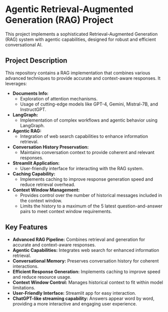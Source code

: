 # Agentic Retrieval-Augmented Generation (RAG) Project

This project implements a sophisticated Retrieval-Augmented Generation (RAG) system with agentic capabilities, designed for robust and efficient conversational AI.

## Project Description

This repository contains a RAG implementation that combines various advanced techniques to provide accurate and context-aware responses. It leverages:

* **Documents Info:**
    * Exploration of attention mechanisms.
    * Usage of cutting-edge models like GPT-4, Gemini, Mistral-7B, and InstructGPT.
* **LangGraph:**
    * Implementation of complex workflows and agentic behavior using LangGraph.
* **Agentic RAG:**
    * Integration of web search capabilities to enhance information retrieval.
* **Conversation History Preservation:**
    * Maintains conversation context to provide coherent and relevant responses.
* **Streamlit Application:**
    * User-friendly interface for interacting with the RAG system.
* **Caching Capability:**
    * Implements caching to improve response generation speed and reduce retrieval overhead.
* **Context Window Management:**
    * Provides control over the number of historical messages included in the context window.
    * Limits the history to a maximum of the 5 latest question-and-answer pairs to meet context window requirements.

## Key Features

* **Advanced RAG Pipeline:** Combines retrieval and generation for accurate and context-aware responses.
* **Agentic Capabilities:** Integrates web search for enhanced information retrieval.
* **Conversational Memory:** Preserves conversation history for coherent interactions.
* **Efficient Response Generation:** Implements caching to improve speed and reduce resource usage.
* **Context Window Control:** Manages historical context to fit within model limitations.
* **User-Friendly Interface:** Streamlit app for easy interaction.
* **ChatGPT-like streaming capability:** Answers appear word by word, providing a more interactive and engaging user experience.
